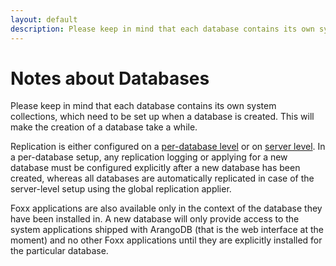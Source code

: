 ```yaml
---
layout: default
description: Please keep in mind that each database contains its own system collections,which need to be set up when a database is created
---
```

Notes about Databases
=====================

Please keep in mind that each database contains its own system collections,
which need to be set up when a database is created. This will make the creation
of a database take a while. 

Replication is either configured on a
[per-database level](administration-leader-follower-database-setup.html)
or on [server level](administration-leader-follower-server-level-setup.html).
In a per-database setup, any replication logging or applying for a new database
must be configured explicitly after a new database has been created, whereas all
databases are automatically replicated in case of the server-level setup using the global replication applier.

Foxx applications
are also available only in the context of the database they have been installed 
in. A new database will only provide access to the system applications shipped
with ArangoDB (that is the web interface at the moment) and no other Foxx
applications until they are explicitly installed for the particular database.
